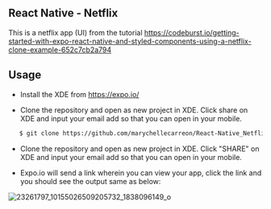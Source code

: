 ## React Native - Netflix

  This is a netflix app (UI) from the tutorial https://codeburst.io/getting-started-with-expo-react-native-and-styled-components-using-a-netflix-clone-example-652c7cb2a794

## Usage

 - Install the XDE from https://expo.io/

 - Clone the repository and open as new project in XDE.
   Click share on XDE and input your email add so that you can open in your mobile.
 ```sh
    $ git clone https://github.com/marychellecarreon/React-Native_Netflix.git
 ```

 - Clone the repository and open as new project in XDE.
   Click "SHARE" on XDE and input your email add so that you can open in your mobile.

 - Expo.io will send a link wherein you can view your app, click the link and you should see the output same as below:

 ![23261797_10155026509205732_1838096149_o](https://user-images.githubusercontent.com/26729817/32313145-4a414d7e-bfdc-11e7-8607-922484940085.jpg)
